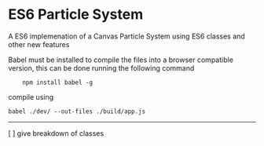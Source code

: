 # ES6 Particle System
A ES6 implemenation of a Canvas Particle System using ES6 classes and other new features



Babel must be installed to compile the files into a browser compatible version, this can be done running the following command

```
    npm install babel -g
```

compile using 

```
babel ./dev/ --out-files ./build/app.js

````

---

[ ] give breakdown of classes
